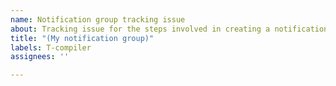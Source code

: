 ```yaml
---
name: Notification group tracking issue
about: Tracking issue for the steps involved in creating a notification group.
title: "(My notification group)"
labels: T-compiler
assignees: ''

---
```

